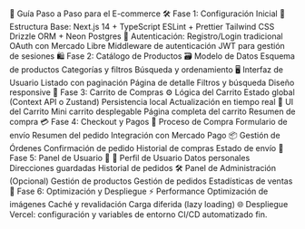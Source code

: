 🚀 Guía Paso a Paso para el E-commerce
🛠️ Fase 1: Configuración Inicial
🔧 Estructura Base:
Next.js 14 + TypeScript
ESLint + Prettier
Tailwind CSS
Drizzle ORM + Neon Postgres
🔐 Autenticación:
Registro/Login tradicional
OAuth con Mercado Libre
Middleware de autenticación
JWT para gestión de sesiones
🛍️ Fase 2: Catálogo de Productos
🗃️ Modelo de Datos
Esquema de productos
Categorías y filtros
Búsqueda y ordenamiento
🖥️ Interfaz de Usuario
Listado con paginación
Página de detalle
Filtros y búsqueda
Diseño responsive
🛒 Fase 3: Carrito de Compras
⚙️ Lógica del Carrito
Estado global (Context API o Zustand)
Persistencia local
Actualización en tiempo real
🧾 UI del Carrito
Mini carrito desplegable
Página completa del carrito
Resumen de compra
💳 Fase 4: Checkout y Pagos
🧭 Proceso de Compra
Formulario de envío
Resumen del pedido
Integración con Mercado Pago
📦 Gestión de Órdenes
Confirmación de pedido
Historial de compras
Estado de envío
👤 Fase 5: Panel de Usuario 👤
🧑 Perfil de Usuario
Datos personales
Direcciones guardadas
Historial de pedidos
🛠️ Panel de Administración (Opcional)
Gestión de productos
Gestión de pedidos
Estadísticas de ventas
🚀 Fase 6: Optimización y Despliegue
⚡ Performance
Optimización de imágenes
Caché y revalidación
Carga diferida (lazy loading)
🌐 Despliegue
Vercel: configuración y variables de entorno
CI/CD automatizado
fin.
